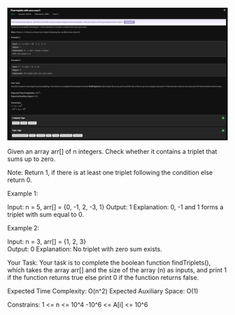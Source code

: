 ![Alt text](day8.png)

Given an array arr[] of n integers. Check whether it contains a triplet that sums up to zero. 

Note: Return 1, if there is at least one triplet following the condition else return 0.

Example 1:

Input: n = 5, arr[] = {0, -1, 2, -3, 1}
Output: 1
Explanation: 0, -1 and 1 forms a triplet 
with sum equal to 0.

Example 2:
 
Input: n = 3, arr[] = {1, 2, 3}                      
Output: 0
Explanation: No triplet with zero sum exists.

Your Task:
Your task is to complete the boolean function findTriplets(),                                      
which takes the array arr[] and the size of the array (n) as inputs,
and print 1 if the function returns true else print 0 if the function returns false.

Expected Time Complexity: O(n^2)
Expected Auxiliary Space: O(1)

Constrains:
1 <= n <= 10^4
-10^6 <= A[i] <= 10^6